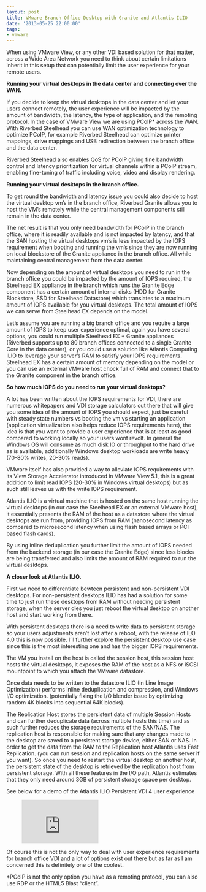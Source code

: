 ```yaml
---
layout: post
title: VMware Branch Office Desktop with Granite and Atlantis ILIO
date: '2013-05-25 22:00:00'
tags:
- vmware
---
```


When using VMware View, or any other VDI based solution for that matter, across a Wide Area Network you need to think about certain limitations inherit in this setup that can potentially limit the user experience for your remote users.

**Running your virtual desktops in the data center and connecting over the WAN.**

If you decide to keep the virtual desktops in the data center and let your users connect remotely, the user experience will be impacted by the amount of bandwidth, the latency, the type of application, and the remoting protocol. In the case of VMware View we are using PCoIP\* across the WAN. With Riverbed Steelhead you can use WAN optimization technology to optimize PCoIP, for example Riverbed Steelhead can optimize printer mappings, drive mappings and USB redirection between the branch office and the data center.

Riverbed Steelhead also enables QoS for PCoIP giving fine bandwidth control and latency prioritization for virtual channels within a PCoIP stream, enabling fine-tuning of traffic including voice, video and display rendering.

**Running your virtual desktops in the branch office.**

To get round the bandwidth and latency issue you could also decide to host the virtual desktop vm’s in the branch office, Riverbed Granite allows you to host the VM’s remotely while the central management components still remain in the data center.

The net result is that you only need bandwidth for PCoIP in the branch office, where it is readily available and is not impacted by latency, and that the SAN hosting the virtual desktops vm’s is less impacted by the IOPS requirement when booting and running the vm’s since they are now running on local blockstore of the Granite appliance in the branch office. All while maintaining central management from the data center.

Now depending on the amount of virtual desktops you need to run in the branch office you could be impacted by the amount of IOPS required, the Steelhead EX appliance in the branch which runs the Granite Edge component has a certain amount of internal disks (HDD for Granite Blockstore, SSD for Steelhead Datastore) which translates to a maximum amount of IOPS available for you virtual desktops. The total amount of IOPS we can serve from Steelhead EX depends on the model.

Let’s assume you are running a big branch office and you require a large amount of IOPS to keep user experience optimal, again you have several options, you could run multiple Steelhead EX + Granite appliances (Riverbed supports up to 80 branch offices connected to a single Granite Core in the data center), or you could use a solution like Atlantis Computing ILIO to leverage your server’s RAM to satisfy your IOPS requirements. Steelhead EX has a certain amount of memory depending on the model or you can use an external VMware host chock full of RAM and connect that to the Granite component in the branch office.

**So how much IOPS do you need to run your virtual desktops?**

A lot has been written about the IOPS requirements for VDI, there are numerous whitepapers and VDI storage calculators out there that will give you some idea of the amount of IOPS you should expect, just be careful with steady state numbers vs booting the vm vs starting an application (application virtualization also helps reduce IOPS requirements here), the idea is that you want to provide a user experience that is at least as good compared to working locally so your users wont revolt. In general the Windows OS will consume as much disk IO or throughput to the hard drive as is available, additionally Windows desktop workloads are write heavy (70-80% writes, 20-30% reads).

VMware itself has also provided a way to alleviate IOPS requirements with its View Storage Accelerator introduced in VMware View 5.1, this is a great addition to limit read IOPS (20-30% in Windows virtual desktops) but as such still leaves us with the write IOPS requirement.

Atlantis ILIO is a virtual machine that is hosted on the same host running the virtual desktops (in our case the Steelhead EX or an external VMware host), it essentially presents the RAM of the host as a datastore where the virtual desktops are run from, providing IOPS from RAM (nanosecond latency as compared to microsecond latency when using flash based arrays or PCI based flash cards).

By using inline deduplication you further limit the amount of IOPS needed from the backend storage (in our case the Granite Edge) since less blocks are being transferred and also limits the amount of RAM required to run the virtual desktops.

**A closer look at Atlantis ILIO.**

First we need to differentiate bewteen persistent and non-persistent VDI desktops. For non-persistent desktops ILIO has had a solution for some time to just run these desktops from RAM without needing persistent storage, when the server dies you just reboot the virtual desktop on another host and start working from there.

With persistent desktops there is a need to write data to persistent storage so your users adjustments aren’t lost after a reboot, with the release of ILO 4.0 this is now possible. I’ll further explore the persistent desktop use case since this is the most interesting one and has the bigger IOPS requirements.

The VM you install on the host is called the session host, this session host hosts the virtual desktops, it exposes the RAM of the host as a NFS or iSCSI mountpoint to which you attach the VMware datastore.

Once data needs to be written to the datastore ILIO (In Line Image Optimization) performs inline deduplication and compression, and Windows I/O optimization. (potentially fixing the I/O blender issue by optimizing random 4K blocks into sequential 64K blocks).

The Replication Host stores the persistent data of multiple Session Hosts and can further deduplicate data (across multiple hosts this time) and as such further reduces the storage requirements of the SAN/NAS. The replication host is responsible for making sure that any changes made to the desktop are saved to a persistent storage device, either SAN or NAS. In order to get the data from the RAM to the Replication host Atlantis uses Fast Replication. (you can run session and replication hosts on the same server if you want). So once you need to restart the virtual desktop on another host, the persistent state of the desktop is retrieved by the replication host from persistent storage. With all these features in the I/O path, Atlantis estimates that they only need around 3GB of persistent storage space per desktop.

See below for a demo of the Atlantis ILIO Persistent VDI 4 user experience

<figure class="kg-card kg-embed-card"><iframe width="200" height="113" src="https://www.youtube.com/embed/ADvL5CoC9ho?feature=oembed" frameborder="0" allow="accelerometer; autoplay; clipboard-write; encrypted-media; gyroscope; picture-in-picture" allowfullscreen></iframe></figure>

Of course this is not the only way to deal with user experience requirements for branch office VDI and a lot of options exist out there but as far as I am concerned this is definitely one of the coolest.

\*PCoIP is not the only option you have as a remoting protocol, you can also use RDP or the HTML5 Blast “client”.

